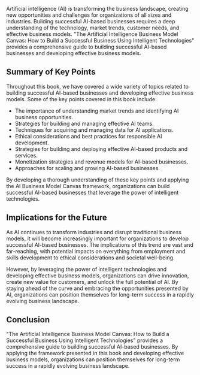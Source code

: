 
Artificial intelligence (AI) is transforming the business landscape, creating new opportunities and challenges for organizations of all sizes and industries. Building successful AI-based businesses requires a deep understanding of the technology, market trends, customer needs, and effective business models. "The Artificial Intelligence Business Model Canvas: How to Build a Successful Business Using Intelligent Technologies" provides a comprehensive guide to building successful AI-based businesses and developing effective business models.

Summary of Key Points
---------------------

Throughout this book, we have covered a wide variety of topics related to building successful AI-based businesses and developing effective business models. Some of the key points covered in this book include:

* The importance of understanding market trends and identifying AI business opportunities.
* Strategies for building and managing effective AI teams.
* Techniques for acquiring and managing data for AI applications.
* Ethical considerations and best practices for responsible AI development.
* Strategies for building and deploying effective AI-based products and services.
* Monetization strategies and revenue models for AI-based businesses.
* Approaches for scaling and growing AI-based businesses.

By developing a thorough understanding of these key points and applying the AI Business Model Canvas framework, organizations can build successful AI-based businesses that leverage the power of intelligent technologies.

Implications for the Future
---------------------------

As AI continues to transform industries and disrupt traditional business models, it will become increasingly important for organizations to develop successful AI-based businesses. The implications of this trend are vast and far-reaching, with potential impacts on everything from employment and skills development to ethical considerations and societal well-being.

However, by leveraging the power of intelligent technologies and developing effective business models, organizations can drive innovation, create new value for customers, and unlock the full potential of AI. By staying ahead of the curve and embracing the opportunities presented by AI, organizations can position themselves for long-term success in a rapidly evolving business landscape.

Conclusion
----------

"The Artificial Intelligence Business Model Canvas: How to Build a Successful Business Using Intelligent Technologies" provides a comprehensive guide to building successful AI-based businesses. By applying the framework presented in this book and developing effective business models, organizations can position themselves for long-term success in a rapidly evolving business landscape.